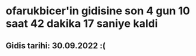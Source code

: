 # ofarukbicer'in gidisine son 4 gun 10 saat 42 dakika 17 saniye kaldi

## Gidis tarihi: 30.09.2022 :(